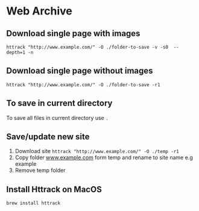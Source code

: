 # Web Archive

## Download single page with images

`httrack "http://www.example.com/" -O ./folder-to-save -v -s0  --depth=1 -n`

## Download single page without images

`httrack "http://www.example.com/" -O ./folder-to-save -r1`

## To save in current directory

To save all files in current directory use `.`

## Save/update new site

1. Download site `httrack "http://www.example.com/" -O ./temp -r1`
2. Copy folder www.example.com form temp and rename to site name e.g example
3. Remove temp folder

## Install Httrack on MacOS

`brew install httrack`
